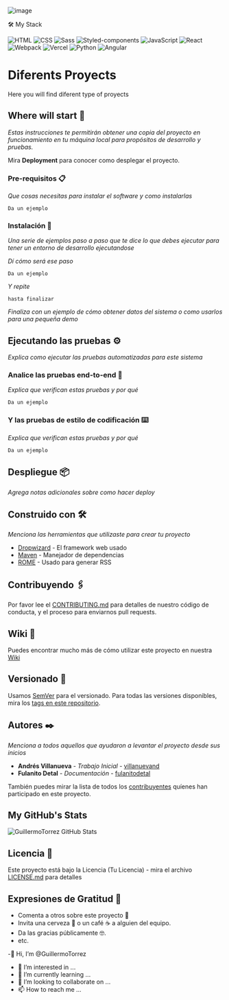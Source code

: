 ![image](https://user-images.githubusercontent.com/66857623/112770290-0beff700-8ff4-11eb-9568-04f90cbdb1ba.png)

🛠 My Stack

![HTML](https://img.shields.io/badge/HTML-000?style=for-the-badge&logo=html5) ![CSS](https://img.shields.io/badge/CSS-000?style=for-the-badge&logo=css3&logoColor=1572B6) ![Sass](https://img.shields.io/badge/Sass-000?style=for-the-badge&logo=sass) ![Styled-components](https://img.shields.io/badge/Styled--components-000?style=for-the-badge&logo=styled-components) ![JavaScript](https://img.shields.io/badge/JavaScript-000?style=for-the-badge&logo=javascript) ![React](https://img.shields.io/badge/React-000?style=for-the-badge&logo=react) ![Webpack](https://img.shields.io/badge/Webpack-000?style=for-the-badge&logo=webpack) ![Vercel](https://img.shields.io/badge/Vercel-000?style=for-the-badge&logo=vercel) ![Python](https://img.shields.io/badge/Python-000?style=for-the-badge&logo=Python) ![Angular](https://img.shields.io/badge/Angular-000?style=for-the-badge&logo=Angular)

# Diferents Proyects 

Here you will find diferent type of proyects

## Where will start 🚀

_Estas instrucciones te permitirán obtener una copia del proyecto en funcionamiento en tu máquina local para propósitos de desarrollo y pruebas._

Mira **Deployment** para conocer como desplegar el proyecto.


### Pre-requisitos 📋

_Que cosas necesitas para instalar el software y como instalarlas_

```
Da un ejemplo
```

### Instalación 🔧

_Una serie de ejemplos paso a paso que te dice lo que debes ejecutar para tener un entorno de desarrollo ejecutandose_

_Dí cómo será ese paso_

```
Da un ejemplo
```

_Y repite_

```
hasta finalizar
```

_Finaliza con un ejemplo de cómo obtener datos del sistema o como usarlos para una pequeña demo_

## Ejecutando las pruebas ⚙️

_Explica como ejecutar las pruebas automatizadas para este sistema_

### Analice las pruebas end-to-end 🔩

_Explica que verifican estas pruebas y por qué_

```
Da un ejemplo
```

### Y las pruebas de estilo de codificación ⌨️

_Explica que verifican estas pruebas y por qué_

```
Da un ejemplo
```

## Despliegue 📦

_Agrega notas adicionales sobre como hacer deploy_

## Construido con 🛠️

_Menciona las herramientas que utilizaste para crear tu proyecto_

* [Dropwizard](http://www.dropwizard.io/1.0.2/docs/) - El framework web usado
* [Maven](https://maven.apache.org/) - Manejador de dependencias
* [ROME](https://rometools.github.io/rome/) - Usado para generar RSS

## Contribuyendo 🖇️

Por favor lee el [CONTRIBUTING.md](https://gist.github.com/villanuevand/xxxxxx) para detalles de nuestro código de conducta, y el proceso para enviarnos pull requests.

## Wiki 📖

Puedes encontrar mucho más de cómo utilizar este proyecto en nuestra [Wiki](https://github.com/tu/proyecto/wiki)

## Versionado 📌

Usamos [SemVer](http://semver.org/) para el versionado. Para todas las versiones disponibles, mira los [tags en este repositorio](https://github.com/tu/proyecto/tags).

## Autores ✒️

_Menciona a todos aquellos que ayudaron a levantar el proyecto desde sus inicios_

* **Andrés Villanueva** - *Trabajo Inicial* - [villanuevand](https://github.com/villanuevand)
* **Fulanito Detal** - *Documentación* - [fulanitodetal](#fulanito-de-tal)

También puedes mirar la lista de todos los [contribuyentes](https://github.com/your/project/contributors) quíenes han participado en este proyecto. 

## My GitHub's Stats

![GuillermoTorrez GitHub Stats](https://github-readme-stats.vercel.app/api?username=GuillermoTorrez&show_icons=true&title_color=fff&bg_color=90,3a0943,000&text_color=fff&icon_color=c435e8&hide_border=true)

## Licencia 📄

Este proyecto está bajo la Licencia (Tu Licencia) - mira el archivo [LICENSE.md](LICENSE.md) para detalles

## Expresiones de Gratitud 🎁

* Comenta a otros sobre este proyecto 📢
* Invita una cerveza 🍺 o un café ☕ a alguien del equipo. 
* Da las gracias públicamente 🤓.
* etc. 





-👋 Hi, I’m @GuillermoTorrez
- 👀 I’m interested in ...
- 🌱 I’m currently learning ...
- 💞️ I’m looking to collaborate on ...
- 📫 How to reach me ...

<!---
GuillermoTorrez/GuillermoTorrez is a ✨ special ✨ repository because its `README.md` (this file) appears on your GitHub profile.
You can click the Preview link to take a look at your changes.
--->
